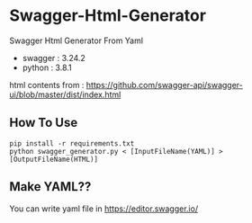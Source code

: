 # Swagger-Html-Generator

Swagger Html Generator From Yaml

- swagger : 3.24.2
- python : 3.8.1

html contents from : https://github.com/swagger-api/swagger-ui/blob/master/dist/index.html

## How To Use
````
pip install -r requirements.txt
python swagger_generator.py < [InputFileName(YAML)] > [OutputFileName(HTML)]
````

## Make YAML??
You can write yaml file in https://editor.swagger.io/
